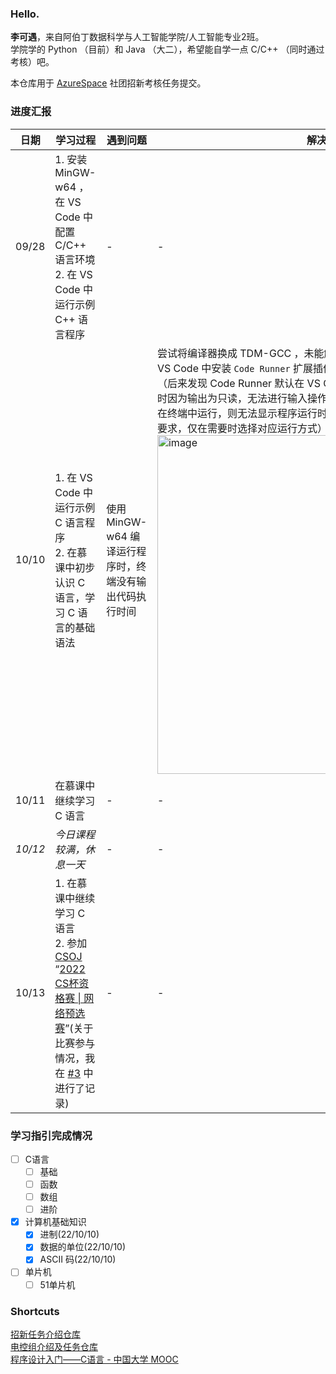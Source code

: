 ### Hello.  
**李可遇**，来自阿伯丁数据科学与人工智能学院/人工智能专业2班。  
学院学的 Python （目前）和 Java （大二），希望能自学一点 C/C++ （同时通过考核）吧。  

本仓库用于 [AzureSpace](https://github.com/AzureSpace531) 社团招新考核任务提交。  

### 进度汇报  
| 日期 | 学习过程 | 遇到问题 | 解决过程 |  
| --- | --- | --- | --- |  
| 09/28 | 1. 安装 MinGW-w64 ，在 VS Code 中配置 C/C++ 语言环境<br>2. 在 VS Code 中运行示例 C++ 语言程序   | - | - |
| 10/10 | 1. 在 VS Code 中运行示例 C 语言程序<br>2. 在慕课中初步认识 C 语言，学习 C 语言的基础语法  | 使用 MinGW-w64 编译运行程序时，终端没有输出代码执行时间 | 尝试将编译器换成 TDM-GCC ，未能解决问题；必应查找相关资料后，在 VS Code 中安装 `Code Runner` 扩展插件，解决问题<br>（后来发现 Code Runner 默认在 VS Code 的“输出”部分显示运行时间，此时因为输出为只读，无法进行输入操作[如下图]；而如果配置 Code Runner 在终端中运行，则无法显示程序运行时间，最终放弃尝试同时满足以上两个要求，仅在需要时选择对应运行方式）<br><img width="542" alt="image" src="https://user-images.githubusercontent.com/57821066/195294895-e44cb0e0-8346-4df8-9f83-464edc1a745f.png"> |  
| 10/11 | 在慕课中继续学习 C 语言 | - | - |  
| *10/12* | *今日课程较满，休息一天* | - | - |  
| 10/13 | 1. 在慕课中继续学习 C 语言<br>2. 参加 [CSOJ](http://csoj.scnu.edu.cn/) “[2022 CS杯资格赛 \| 网络预选赛](http://csoj.scnu.edu.cn/contest/71)”(关于比赛参与情况，我在 [#3](https://github.com/Leo204-LKY/LiKeyu_RecruitTask/issues/3) 中进行了记录) | - | - |

### 学习指引完成情况  
- [ ] C语言  
  - [ ] 基础  
  - [ ] 函数  
  - [ ] 数组  
  - [ ] 进阶  
- [x] 计算机基础知识  
  - [x] 进制(22/10/10)  
  - [x] 数据的单位(22/10/10)  
  - [x] ASCII 码(22/10/10)  
- [ ] 单片机  
  - [ ] 51单片机  

### Shortcuts
[招新任务介绍仓库](https://github.com/AzureSpace531/RecruitTask_22_9)  
[电控组介绍及任务仓库](https://github.com/AzureSpace531/EC_Group)  
[程序设计入门——C语言 - 中国大学 MOOC](https://www.icourse163.org/course/ZJU-199001)  
